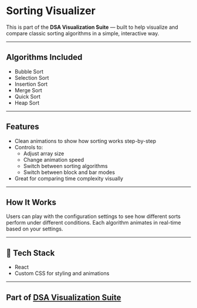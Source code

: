 # Sorting Visualizer

This is part of the **DSA Visualization Suite** — built to help visualize and compare classic sorting algorithms in a simple, interactive way.

---

## Algorithms Included

- Bubble Sort
- Selection Sort
- Insertion Sort
- Merge Sort
- Quick Sort
- Heap Sort

---

## Features

- Clean animations to show how sorting works step-by-step
- Controls to:
  - Adjust array size
  - Change animation speed
  - Switch between sorting algorithms
  - Switch between block and bar modes
- Great for comparing time complexity visually

---

## How It Works

Users can play with the configuration settings to see how different sorts perform under different conditions. Each algorithm animates in real-time based on your settings.

---

## 🚀 Tech Stack

- React
- Custom CSS for styling and animations

---

## Part of [DSA Visualization Suite](../)
